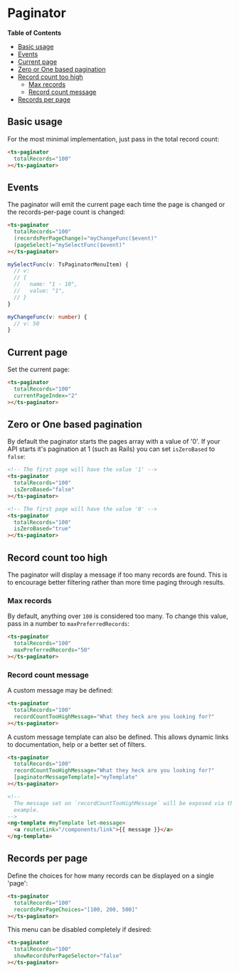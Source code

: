 <h1>Paginator</h1>


<!-- START doctoc generated TOC please keep comment here to allow auto update -->
<!-- DON'T EDIT THIS SECTION, INSTEAD RE-RUN doctoc TO UPDATE -->
**Table of Contents**

- [Basic usage](#basic-usage)
- [Events](#events)
- [Current page](#current-page)
- [Zero or One based pagination](#zero-or-one-based-pagination)
- [Record count too high](#record-count-too-high)
  - [Max records](#max-records)
  - [Record count message](#record-count-message)
- [Records per page](#records-per-page)

<!-- END doctoc generated TOC please keep comment here to allow auto update -->


## Basic usage

For the most minimal implementation, just pass in the total record count:

```html
<ts-paginator
  totalRecords="100"
></ts-paginator>
```

## Events

The paginator will emit the current page each time the page is changed or the records-per-page count
is changed:

```html
<ts-paginator
  totalRecords="100"
  (recordsPerPageChange)="myChangeFunc($event)"
  (pageSelect)="mySelectFunc($event)"
></ts-paginator>
```

```typescript
mySelectFunc(v: TsPaginatorMenuItem) {
  // v:
  // {
  //   name: "1 - 10",
  //   value: "1",
  // }
}

myChangeFunc(v: number) {
  // v: 50
}
```


## Current page

Set the current page:

```html
<ts-paginator
  totalRecords="100"
  currentPageIndex="2"
></ts-paginator>
```


## Zero or One based pagination

By default the paginator starts the pages array with a value of '0'. If your API starts it's
pagination at 1 (such as Rails) you can set `isZeroBased` to `false`:

```html
<!-- The first page will have the value '1' -->
<ts-paginator
  totalRecords="100"
  isZeroBased="false"
></ts-paginator>

<!-- The first page will have the value '0' -->
<ts-paginator
  totalRecords="100"
  isZeroBased="true"
></ts-paginator>
```

## Record count too high

The paginator will display a message if too many records are found. This is to encourage better
filtering rather than more time paging through results.

### Max records

By default, anything over `100` is considered too many. To change this value, pass in a number to `maxPreferredRecords`:

```html
<ts-paginator
  totalRecords="100"
  maxPreferredRecords="50"
></ts-paginator>
```

### Record count message

A custom message may be defined:

```html
<ts-paginator
  totalRecords="100"
  recordCountTooHighMessage="What they heck are you looking for?"
></ts-paginator>
```

A custom message template can also be defined. This allows dynamic links to documentation, help or a
better set of filters.

```html
<ts-paginator
  totalRecords="100"
  recordCountTooHighMessage="What they heck are you looking for?"
  [paginatorMessageTemplate]="myTemplate"
></ts-paginator>

<!--
  The message set on `recordCountTooHighMessage` will be exposed via the variable `message` in this
  example.
-->
<ng-template #myTemplate let-message>
  <a routerLink="/components/link">{{ message }}</a>
</ng-template>
```

## Records per page

Define the choices for how many records can be displayed on a single 'page':

```html
<ts-paginator
  totalRecords="100"
  recordsPerPageChoices="[100, 200, 500]"
></ts-paginator>
```

This menu can be disabled completely if desired:

```html
<ts-paginator
  totalRecords="100"
  showRecordsPerPageSelector="false"
></ts-paginator>
```
